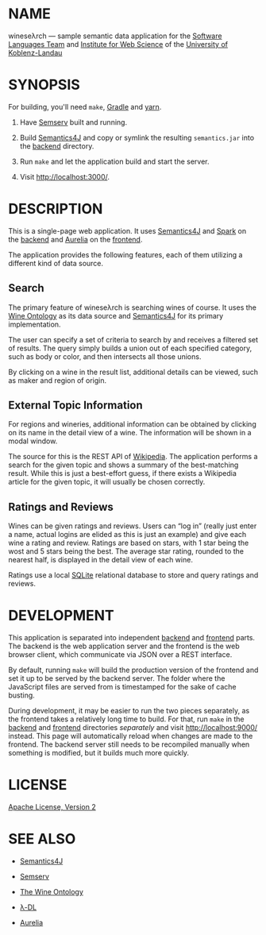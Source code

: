 # NAME

wineseλrch — sample semantic data application for the [Software Languages Team](http://softlang.wikidot.com/) and [Institute for Web Science](https://west.uni-koblenz.de/lambda-dl) of the [University of Koblenz-Landau](https://www.uni-koblenz-landau.de/en/university-of-koblenz-landau)


# SYNOPSIS

For building, you'll need `make`, [Gradle](https://gradle.org/) and
[yarn](https://yarnpkg.com/en/).

1. Have [Semserv](https://github.com/hartenfels/Semserv) built and running.

2. Build [Semantics4J](https://github.com/hartenfels/Semantics4J) and copy or
   symlink the resulting `semantics.jar` into the [backend](backend) directory.

3. Run `make` and let the application build and start the server.

4. Visit <http://localhost:3000/>.


# DESCRIPTION

This is a single-page web application. It uses
[Semantics4J](https://github.com/hartenfels/Semantics4J) and
[Spark](http://sparkjava.com/) on the [backend](backend) and
[Aurelia](http://aurelia.io/) on the [frontend](frontend).

The application provides the following features, each of them utilizing a
different kind of data source.

## Search

The primary feature of wineseλrch is searching wines of course. It uses the
[Wine Ontology](https://www.w3.org/TR/owl-guide/wine.rdf) as its data source
and [Semantics4J](https://github.com/hartenfels/Semantics4J) for its primary
implementation.

The user can specify a set of criteria to search by and receives a filtered set
of results. The query simply builds a union out of each specified category,
such as body or color, and then intersects all those unions.

By clicking on a wine in the result list, additional details can be viewed,
such as maker and region of origin.

## External Topic Information

For regions and wineries, additional information can be obtained by clicking on
its name in the detail view of a wine. The information will be shown in a modal
window.

The source for this is the REST API of [Wikipedia](https://en.wikipedia.org/).
The application performs a search for the given topic and shows a summary of
the best-matching result. While this is just a best-effort guess, if there
exists a Wikipedia article for the given topic, it will usually be chosen
correctly.

## Ratings and Reviews

Wines can be given ratings and reviews. Users can “log in” (really just enter a
name, actual logins are elided as this is just an example) and give each wine a
rating and review. Ratings are based on stars, with 1 star being the wost and 5
stars being the best. The average star rating, rounded to the nearest half, is
displayed in the detail view of each wine.

Ratings use a local [SQLite](https://www.sqlite.org/) relational database to
store and query ratings and reviews.


# DEVELOPMENT

This application is separated into independent [backend](backend) and
[frontend](frontend) parts. The backend is the web application server and the
frontend is the web browser client, which communicate via JSON over a REST
interface.

By default, running `make` will build the production version of the frontend
and set it up to be served by the backend server. The folder where the
JavaScript files are served from is timestamped for the sake of cache busting.

During development, it may be easier to run the two pieces separately, as the
frontend takes a relatively long time to build. For that, run `make` in the
[backend](backend) and [frontend](frontend) directories *separately* and visit
<http://localhost:9000/> instead. This page will automatically reload when
changes are made to the frontend. The backend server still needs to be
recompiled manually when something is modified, but it builds much more
quickly.


# LICENSE

[Apache License, Version 2](LICENSE)


# SEE ALSO

* [Semantics4J](https://github.com/hartenfels/Semantics4J)

* [Semserv](https://github.com/hartenfels/Semserv)

* [The Wine Ontology](https://www.w3.org/TR/owl-guide/wine.rdf)

* [λ-DL](https://west.uni-koblenz.de/lambda-dl)

* [Aurelia](http://aurelia.io/)
